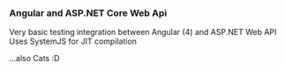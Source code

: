 ### Angular and ASP.NET Core Web Api 
Very basic testing integration between Angular (4) and ASP.NET Web API
Uses SystemJS for JIT compilation

...also Cats :D